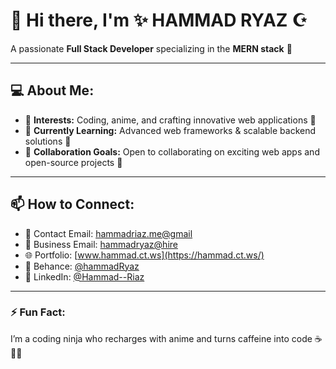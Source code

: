 # 👋 Hi there, I'm ✨ HAMMAD RYAZ ☪︎
A passionate **Full Stack Developer** specializing in the **MERN stack** 🚀  

---

## 💻 About Me:  
- 👀 **Interests:** Coding, anime, and crafting innovative web applications 🎨  
- 🌱 **Currently Learning:** Advanced web frameworks & scalable backend solutions 🔧  
- 💞️ **Collaboration Goals:** Open to collaborating on exciting web apps and open-source projects 🤝  

---

## 📫 How to Connect:  
- 💌 Contact  Email: [hammadriaz.me@gmail](mailto:hammadriaz.me@gmail.com)
- 📧 Business Email: [hammadryaz@hire](mailto:hammadryaz@aol.com)  
- 🌐 Portfolio: [www.hammad.ct.ws](https://hammad.ct.ws/)
- 🎨 Behance: [@hammadRyaz](https://www.behance.net/hammadryaz) 
- 📇 LinkedIn: [@Hammad--Riaz](https://linkedin.com/in/hammad--riaz)

---

### ⚡ Fun Fact:  
I’m a coding ninja who recharges with anime and turns caffeine into code ☕👨‍💻  

